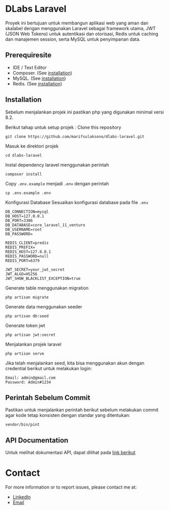 
# DLabs Laravel

Proyek ini bertujuan untuk membangun aplikasi web yang aman dan skalabel dengan menggunakan Laravel sebagai framework utama, JWT (JSON Web Tokens) untuk autentikasi dan otorisasi, Redis untuk caching dan manajemen session, serta MySQL untuk penyimpanan data.

## Prerequiresite
- IDE / Text Editor
- Composer. (See [installation](https://www.hostinger.co.id/tutorial/cara-install-composer))
- MySQL. (See [installation](https://dev.mysql.com/doc/mysql-installation-excerpt/5.7/en/))
- Redis. (See [installation](https://redis.io/docs/latest/operate/oss_and_stack/install/install-redis/))

## Installation

Sebelum menjalankan projek ini pastikan php yang digunakan minimal versi 8.2. 

Berikut tahap untuk setup projek :
Clone this repository
```
git clone https://github.com/marifsulaksono/dlabs-laravel.git
```
Masuk ke direktori projek
```
cd dlabs-laravel
```
Instal dependency laravel menggunakan perintah
```
composer install
```
Copy `.env.example` menjadi `.env` dengan perintah
```
cp .env.example .env
```
Konfigurasi Database
Sesuaikan konfigurasi database pada file `.env`
```
DB_CONNECTION=mysql
DB_HOST=127.0.0.1
DB_PORT=3306
DB_DATABASE=core_laravel_11_venturo
DB_USERNAME=root
DB_PASSWORD=

REDIS_CLIENT=predis
REDIS_PREFIX=
REDIS_HOST=127.0.0.1
REDIS_PASSWORD=null
REDIS_PORT=6379

JWT_SECRET=your_jwt_secret
JWT_ALGO=HS256
JWT_SHOW_BLACKLIST_EXCEPTION=true
```
Generate table menggunakan migration
```
php artisan migrate
```
Generate data menggunakan seeder
```
php artisan db:seed
```
Generate token jwt
```
php artisan jwt:secret
```
Menjalankan projek laravel
```
php artisan serve
```

Jika telah menjalankan seed, kita bisa menggunakan akun dengan credential berikut untuk melakukan login:
```
Email: admin@gmail.com
Password: Admin#1234
```

## Perintah Sebelum Commit

Pastikan untuk menjalankan perintah berikut sebelum melakukan commit agar kode tetap konsisten dengan standar yang ditentukan:
```
vendor/bin/pint
``` 

## API Documentation
Untuk melihat dokumentasi API, dapat dilihat pada [link berikut](https://documenter.getpostman.com/view/30332593/2sAY517fPt)

# Contact
For more information or to report issues, please contact me at:

* [LinkedIn](https://www.linkedin.com/in/marifsulaksono/)
* [Email](mailto:marifsulaksono@gmail.com)